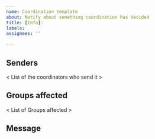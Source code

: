 ```yaml
---
name: Coordination template
about: Notify about something coordination has decided
title: [Info]: 
labels: 
assignees: ''

---
```


## Senders
< List of the coordinators who send it >

## Groups affected
< List of Groups affected >

## Message